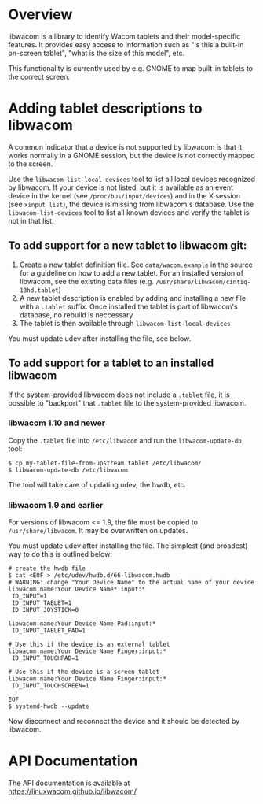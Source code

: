 # Overview

libwacom is a library to identify Wacom tablets and their model-specific
features. It provides easy access to information such as "is this a built-in
on-screen tablet", "what is the size of this model", etc.

This functionality is currently used by e.g. GNOME to map built-in tablets to
the correct screen.

# Adding tablet descriptions to libwacom

A common indicator that a device is not supported by libwacom is that it works
normally in a GNOME session, but the device is not correctly mapped to the
screen.

Use the `libwacom-list-local-devices` tool to list all local devices recognized
by libwacom. If your device is not listed, but it is available as an event
device in the kernel (see `/proc/bus/input/devices`) and in the X session (see
`xinput list`), the device is missing from libwacom's database.
Use the `libwacom-list-devices` tool to list all known devices and verify
the tablet is not in that list.

## To add support for a new tablet to libwacom git:

1. Create a new tablet definition file. See `data/wacom.example` in the source
   for a guideline on how to add a new tablet. For an installed version of
   libwacom, see the existing data files (e.g.
   `/usr/share/libwacom/cintiq-13hd.tablet`)
2. A new tablet description is enabled by adding and installing a new file with
   a `.tablet` suffix. Once installed the tablet is part of libwacom's
   database, no rebuild is neccessary
3. The tablet is then available through `libwacom-list-local-devices`

You must update udev after installing the file, see below.

## To add support for a tablet to an installed libwacom

If the system-provided libwacom does not include a `.tablet` file, it is
possible to "backport" that `.tablet` file to the system-provided libwacom.

### libwacom 1.10 and newer

Copy the `.tablet` file into `/etc/libwacom` and run the
`libwacom-update-db` tool:

```
$ cp my-tablet-file-from-upstream.tablet /etc/libwacom/
$ libwacom-update-db /etc/libwacom
```

The tool will take care of updating udev, the hwdb, etc.

### libwacom 1.9 and earlier

For versions of libwacom <= 1.9, the file must be copied to
`/usr/share/libwacom`. It may be overwritten on updates.

You must update udev after installing the file. The simplest (and broadest)
way to do this is outlined below:

```
# create the hwdb file
$ cat <EOF > /etc/udev/hwdb.d/66-libwacom.hwdb
# WARNING: change "Your Device Name" to the actual name of your device
libwacom:name:Your Device Name*:input:*
 ID_INPUT=1
 ID_INPUT_TABLET=1
 ID_INPUT_JOYSTICK=0

libwacom:name:Your Device Name Pad:input:*
 ID_INPUT_TABLET_PAD=1

# Use this if the device is an external tablet
libwacom:name:Your Device Name Finger:input:*
 ID_INPUT_TOUCHPAD=1

# Use this if the device is a screen tablet
libwacom:name:Your Device Name Finger:input:*
 ID_INPUT_TOUCHSCREEN=1

EOF
$ systemd-hwdb --update
```
Now disconnect and reconnect the device and it should be detected by libwacom.

# API Documentation

The API documentation is available at https://linuxwacom.github.io/libwacom/

